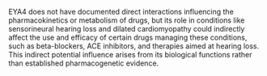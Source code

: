 EYA4 does not have documented direct interactions influencing the pharmacokinetics or metabolism of drugs, but its role in conditions like sensorineural hearing loss and dilated cardiomyopathy could indirectly affect the use and efficacy of certain drugs managing these conditions, such as beta-blockers, ACE inhibitors, and therapies aimed at hearing loss. This indirect potential influence arises from its biological functions rather than established pharmacogenetic evidence.